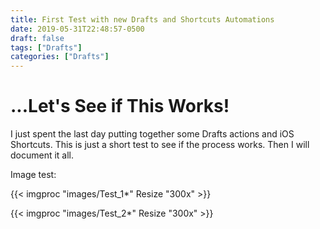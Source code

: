```yaml
---
title: First Test with new Drafts and Shortcuts Automations
date: 2019-05-31T22:48:57-0500
draft: false
tags: ["Drafts"]
categories: ["Drafts"]
---
```


# ...Let's See if This Works!

I just spent the last day putting together some Drafts actions and iOS Shortcuts.  This is just a short test to see if the process works.  Then I will document it all.

<!--more-->

Image test:

{{< imgproc "images/Test_1*" Resize "300x" >}}

{{< imgproc "images/Test_2*" Resize "300x" >}}
